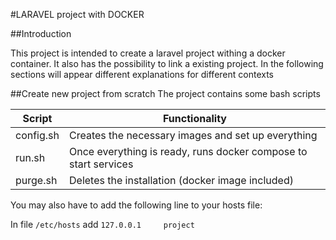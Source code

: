 #LARAVEL project with DOCKER

##Introduction

This project is intended to create a laravel project withing a docker container. It also has the possibility to link a
existing project. In the following sections will appear different explanations for different contexts

##Create new project from scratch
The project contains some bash scripts

Script      | Functionality
-------     | -------------
config.sh   | Creates the necessary images and set up everything
run.sh      | Once everything is ready, runs docker compose to start services
purge.sh    | Deletes the installation (docker image included)

You may also have to add the following line to your hosts file:

In file `/etc/hosts` add `127.0.0.1     project`

